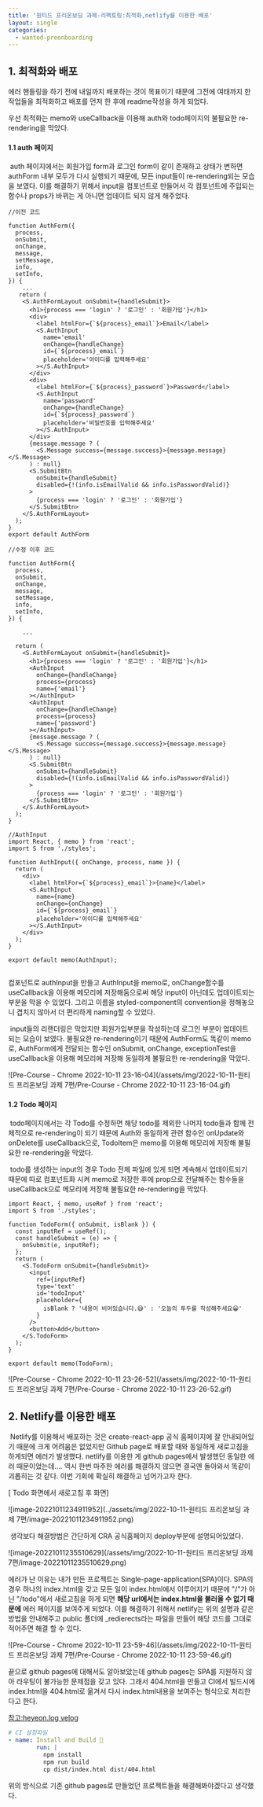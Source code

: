 ```yaml
---
title: '원티드 프리온보딩 과제-리팩토링:최적화,netlify를 이용한 배포'
layout: single
categories:
  - wanted-preonboarding
---
```


## 1. 최적화와 배포

에러 핸들링을 하기 전에 내일까지 배포하는 것이 목표이기 때문에 그전에 여태까지 한 작업들을 최적화하고 배포를 먼저 한 후에 readme작성을 하게 되었다.

우선 최적화는 memo와 useCallback을 이용해 auth와 todo페이지의 불필요한 re-rendering을 막았다.

#### 1.1 auth 페이지

​ auth 페이지에서는 회원가입 form과 로그인 form이 같이 존재하고 상태가 변하면 authForm 내부 모두가 다시 실행되기 때문에, 모든 input들이 re-rendering되는 모습을 보였다. 이를 해결하기 위해서 input을 컴포넌트로 만들어서 각 컴포넌트에 주입되는 함수나 props가 바뀌는 게 아니면 업데이트 되지 않게 해주었다.

```react
//이전 코드

function AuthForm({
  process,
  onSubmit,
  onChange,
  message,
  setMessage,
  info,
  setInfo,
}) {
	...
   return (
    <S.AuthFormLayout onSubmit={handleSubmit}>
      <h1>{process === 'login' ? '로그인' : '회원가입'}</h1>
      <div>
        <label htmlFor={`${process}_email`}>Email</label>
        <S.AuthInput
          name='email'
          onChange={handleChange}
          id={`${process}_email`}
          placeholder='아이디를 입력해주세요'
        ></S.AuthInput>
      </div>
      <div>
        <label htmlFor={`${process}_password`}>Password</label>
        <S.AuthInput
          name='password'
          onChange={handleChange}
          id={`${process}_password`}
          placeholder='비밀번호를 입력해주세요'
        ></S.AuthInput>
      </div>
      {message.message ? (
        <S.Message success={message.success}>{message.message}</S.Message>
      ) : null}
      <S.SubmitBtn
        onSubmit={handleSubmit}
        disabled={!(info.isEmailValid && info.isPasswordValid)}
      >
        {process === 'login' ? '로그인' : '회원가입'}
      </S.SubmitBtn>
    </S.AuthFormLayout>
  );
}
export default AuthForm

//수정 이후 코드

function AuthForm({
  process,
  onSubmit,
  onChange,
  message,
  setMessage,
  info,
  setInfo,
}) {

	...

  return (
    <S.AuthFormLayout onSubmit={handleSubmit}>
      <h1>{process === 'login' ? '로그인' : '회원가입'}</h1>
      <AuthInput
        onChange={handleChange}
        process={process}
        name={'email'}
      ></AuthInput>
      <AuthInput
        onChange={handleChange}
        process={process}
        name={'password'}
      ></AuthInput>
      {message.message ? (
        <S.Message success={message.success}>{message.message}</S.Message>
      ) : null}
      <S.SubmitBtn
        onSubmit={handleSubmit}
        disabled={!(info.isEmailValid && info.isPasswordValid)}
      >
        {process === 'login' ? '로그인' : '회원가입'}
      </S.SubmitBtn>
    </S.AuthFormLayout>
  );
}

//AuthInput
import React, { memo } from 'react';
import S from './styles';

function AuthInput({ onChange, process, name }) {
  return (
    <div>
      <label htmlFor={`${process}_email`}>{name}</label>
      <S.AuthInput
        name={name}
        onChange={onChange}
        id={`${process}_email`}
        placeholder='아이디를 입력해주세요'
      ></S.AuthInput>
    </div>
  );
}

export default memo(AuthInput);


```

컴포넌트로 authInput을 만들고 AuthInput을 memo로, onChange함수를 useCallback을 이용해 메모리에 저장해둠으로써 해당 input이 아닌데도 업데이트되는 부분을 막을 수 있었다. 그리고 이름을 styled-component의 convention을 정해놓으니 겹치지 않아서 더 편리하게 naming할 수 있었다.

​ input들의 리랜더링은 막았지만 회원가입부분을 작성하는데 로그인 부분이 업데이트 되는 모습이 보였다. 불필요한 re-rendering이기 때문에 AuthForm도 똑같이 memo로, AuthForm에게 전달되는 함수인 onSubmit, onChange, exceptionTest을 useCallback을 이용해 메모리에 저장해 동일하게 불필요한 re-rendering을 막았다.

![Pre-Course - Chrome 2022-10-11 23-16-04](/assets/img/2022-10-11-원티드 프리온보딩 과제 7편/Pre-Course - Chrome 2022-10-11 23-16-04.gif)

#### 1.2 Todo 페이지

​ todo페이지에서는 각 Todo를 수정하면 해당 todo를 제외한 나머지 todo들과 함께 전체적으로 re-rendering이 되기 때문에 Auth와 동일하게 관련 함수인 onUpdate와 onDelete를 useCallback으로, TodoItem은 memo를 이용해 메모리에 저장해 불필요한 re-rendering을 막았다.

​ todo를 생성하는 input의 경우 Todo 전체 파일에 있게 되면 계속해서 업데이트되기 때문에 따로 컴포넌트화 시켜 memo로 저장한 후에 prop으로 전달해주는 함수들을 useCallback으로 메모리에 저장해 불필요한 re-rendering을 막았다.

```react
import React, { memo, useRef } from 'react';
import S from './styles';

function TodoForm({ onSubmit, isBlank }) {
  const inputRef = useRef();
  const handleSubmit = (e) => {
    onSubmit(e, inputRef);
  };
  return (
    <S.TodoForm onSubmit={handleSubmit}>
      <input
        ref={inputRef}
        type='text'
        id='todoInput'
        placeholder={
          isBlank ? '내용이 비어있습니다.😅' : '오늘의 투두를 작성해주세요😀'
        }
      />
      <button>Add</button>
    </S.TodoForm>
  );
}

export default memo(TodoForm);

```

![Pre-Course - Chrome 2022-10-11 23-26-52](/assets/img/2022-10-11-원티드 프리온보딩 과제 7편/Pre-Course - Chrome 2022-10-11 23-26-52.gif)

## 2. Netlify를 이용한 배포

​ Netlify를 이용해서 배포하는 것은 create-react-app 공식 홈페이지에 잘 안내되어있기 때문에 크게 어려움은 없었지만 Github page로 배포할 때와 동일하게 새로고침을 하게되면 에러가 발생했다. netlify를 이용한 게 github pages에서 발생했던 동일한 에러 때문이었는데.... 역시 한번 마주한 에러를 해결하지 않으면 결국엔 돌아와서 똑같이 괴롭히는 것 같다. 이번 기회에 확실히 해결하고 넘어가고자 한다.

[ Todo 화면에서 새로고침 후 화면]

![image-20221011234911952](../assets/img/2022-10-11-원티드 프리온보딩 과제 7편/image-20221011234911952.png)

​ 생각보다 해결방법은 간단하게 CRA 공식홈페이지 deploy부분에 설명되어있었다.

![image-20221011235510629](/assets/img/2022-10-11-원티드 프리온보딩 과제 7편/image-20221011235510629.png)

에러가 난 이유는 내가 만든 프로젝트는 Single-page-application(SPA)이다. SPA의 경우 하나의 index.html을 갖고 모든 일이 index.html에서 이루어지기 때문에 "/"가 아닌 "/todo"에서 새로고침을 하게 되면 **해당 url에서는 index.html을 불러올 수 없기 때문에** 에러 페이지를 보여주게 되었다. 이를 해결하기 위해서 netlify는 위의 설명과 같은 방법을 안내해주고 public 폴더에 \_redierects라는 파일을 만들어 해당 코드를 그대로 적어주면 해결 할 수 있다.

![Pre-Course - Chrome 2022-10-11 23-59-46](/assets/img/2022-10-11-원티드 프리온보딩 과제 7편/Pre-Course - Chrome 2022-10-11 23-59-46.gif)

끝으로 github pages에 대해서도 알아보았는데 github pages는 SPA를 지원하지 않아 라우팅이 불가능한 문제점을 갖고 있다. 그래서 404.html을 만들고 CI에서 빌드시에 index.html을 404.html로 옮겨서 다시 index.html내용을 보여주는 형식으로 처리한다고 한다.

[참고:heyeon.log velog ](https://velog.io/@heyoon/github-pages%EC%97%90%EC%84%9C-%EB%9D%BC%EC%9A%B0%ED%8C%85%EB%90%9C-%ED%8E%98%EC%9D%B4%EC%A7%80%EC%97%90%EC%84%9C-%EC%83%88%EB%A1%9C%EA%B3%A0%EC%B9%A8%EC%8B%9C-404%ED%8E%98%EC%9D%B4%EC%A7%80%EB%A5%BC-%EB%B0%98%ED%99%98%ED%95%A9%EB%8B%88%EB%8B%A4)

```yml
# CI 설정파일
- name: Install and Build 🔧
        run: |
          npm install
          npm run build
          cp dist/index.html dist/404.html
```

위의 방식으로 기존 github pages로 만들었던 프로젝트들을 해결해봐야겠다고 생각했다.

